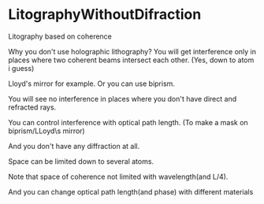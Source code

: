 # LitographyWithoutDifraction
Litography based on coherence

Why you don't use holographic lithography?
You will get interference only in places where two coherent beams intersect each other. (Yes, down to atom i guess)

Lloyd's mirror for example. Or you can use biprism.

You will see no interference in places where you don't have direct and refracted rays.

You can control interference with optical path length. (To make a mask on biprism/LLoyd\s mirror)

And you don't have any diffraction at all.

Space can be limited down to several atoms.

Note that space of coherence not limited with wavelength(and L/4).

And you can change optical path length(and phase) with different materials
